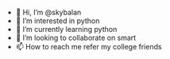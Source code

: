 - 👋 Hi, I’m @skybalan
- 👀 I’m interested in python
- 🌱 I’m currently learning python
- 💞️ I’m looking to collaborate on smart
- 📫 How to reach me refer my college friends

<!---
skybalan/skybalan is a ✨ special ✨ repository because its `README.md` (this file) appears on your GitHub profile.
You can click the Preview link to take a look at your changes.
--->
